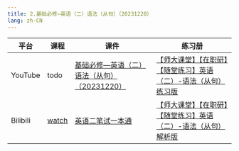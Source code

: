```yaml
---
title: 2.基础必修—英语（二）语法（从句）（20231220）
lang: zh-CN
---
```



| 平台       | 课程                                                                                                                                    | 课件                                                                                                                                                                                                                                                                                                              | 练习册                                                                                                                                                                                                                                                                                                                                                                                                               |
|----------|---------------------------------------------------------------------------------------------------------------------------------------|-----------------------------------------------------------------------------------------------------------------------------------------------------------------------------------------------------------------------------------------------------------------------------------------------------------------|-------------------------------------------------------------------------------------------------------------------------------------------------------------------------------------------------------------------------------------------------------------------------------------------------------------------------------------------------------------------------------------------------------------------|
| YouTube  | todo                                                                                                                                  | [基础必修—英语（二）语法（从句）（20231220）](../../public/english/%E8%8B%B1%E8%AF%AD%E4%BA%8C-%E6%AD%A3%E5%BC%8F%E8%AF%BE/pdf/%E5%9F%BA%E7%A1%80%E5%BF%85%E4%BF%AE%E2%80%94%E8%8B%B1%E8%AF%AD%EF%BC%88%E4%BA%8C%EF%BC%89%E8%AF%AD%E6%B3%95%EF%BC%88%E4%BB%8E%E5%8F%A5%EF%BC%89%EF%BC%8820231220%EF%BC%89%E4%B8%8A%E4%BC%A0.pdf) | [【师大课堂】【在职研】【随堂练习】英语（二）-语法（从句）练习版](../../public/english/%E8%8B%B1%E8%AF%AD%E4%BA%8C-%E6%AD%A3%E5%BC%8F%E8%AF%BE/pdf/%E3%80%90%E5%B8%88%E5%A4%A7%E8%AF%BE%E5%A0%82%E3%80%91%E3%80%90%E5%9C%A8%E8%81%8C%E7%A0%94%E3%80%91%E3%80%90%E9%9A%8F%E5%A0%82%E7%BB%83%E4%B9%A0%E3%80%91%E8%8B%B1%E8%AF%AD%EF%BC%88%E4%BA%8C%EF%BC%89-%E8%AF%AD%E6%B3%95%EF%BC%88%E4%BB%8E%E5%8F%A5%EF%BC%89%E7%BB%83%E4%B9%A0%E7%89%88.pdf) | 
| Bilibili | [watch](https://www.bilibili.com/video/BV167WyekEu6?spm_id_from=333.788.videopod.sections&vd_source=752f1f454ebffd32e5dbe02742c48dab) | [英语二笔试一本通](../../public/english/%E8%8B%B1%E8%AF%AD%E4%BA%8C-%E6%AD%A3%E5%BC%8F%E8%AF%BE/pdf/1.%E3%80%90%E7%AC%94%E8%AF%95%E4%B8%80%E6%9C%AC%E9%80%9A%E3%80%91%E8%8B%B1%E8%AF%AD%EF%BC%88%E4%BA%8C%EF%BC%89.pdf)                                                                                                 | [【师大课堂】【在职研】【随堂练习】英语（二）-语法（从句）解析版](../../public/english/%E8%8B%B1%E8%AF%AD%E4%BA%8C-%E6%AD%A3%E5%BC%8F%E8%AF%BE/pdf/%E3%80%90%E5%B8%88%E5%A4%A7%E8%AF%BE%E5%A0%82%E3%80%91%E3%80%90%E5%9C%A8%E8%81%8C%E7%A0%94%E3%80%91%E3%80%90%E9%9A%8F%E5%A0%82%E7%BB%83%E4%B9%A0%E3%80%91%E8%8B%B1%E8%AF%AD%EF%BC%88%E4%BA%8C%EF%BC%89-%E8%AF%AD%E6%B3%95%EF%BC%88%E4%BB%8E%E5%8F%A5%EF%BC%89%E8%A7%A3%E6%9E%90%E7%89%88.pdf) |







